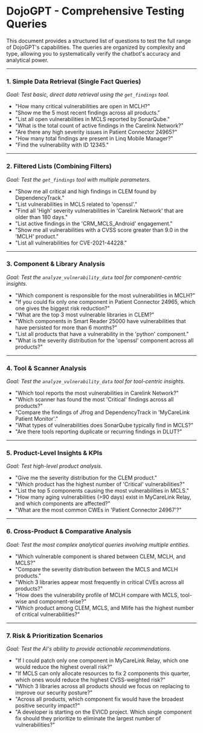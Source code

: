 # DojoGPT - Comprehensive Testing Queries

This document provides a structured list of questions to test the full range of DojoGPT's capabilities. The queries are organized by complexity and type, allowing you to systematically verify the chatbot's accuracy and analytical power.

---

### 1. Simple Data Retrieval (Single Fact Queries)
*Goal: Test basic, direct data retrieval using the `get_findings` tool.*

- "How many critical vulnerabilities are open in MCLH?"
- "Show me the 5 most recent findings across all products."
- "List all open vulnerabilities in MCLS reported by SonarQube."
- "What is the total count of active findings in the Carelink Network?"
- "Are there any high severity issues in Patient Connector 24965?"
- "How many total findings are present in Linq Mobile Manager?"
- "Find the vulnerability with ID 12345."

---

### 2. Filtered Lists (Combining Filters)
*Goal: Test the `get_findings` tool with multiple parameters.*

- "Show me all critical and high findings in CLEM found by DependencyTrack."
- "List vulnerabilities in MCLS related to 'openssl'."
- "Find all 'High' severity vulnerabilities in 'Carelink Network' that are older than 180 days."
- "List active findings in the 'CRM_MCLS_Android' engagement."
- "Show me all vulnerabilities with a CVSS score greater than 9.0 in the 'MCLH' product."
- "List all vulnerabilities for CVE-2021-44228."

---

### 3. Component & Library Analysis
*Goal: Test the `analyze_vulnerability_data` tool for component-centric insights.*

- "Which component is responsible for the most vulnerabilities in MCLH?"
- "If you could fix only one component in Patient Connector 24965, which one gives the biggest risk reduction?"
- "What are the top 3 most vulnerable libraries in CLEM?"
- "Which components in Smart Reader 25000 have vulnerabilities that have persisted for more than 6 months?"
- "List all products that have a vulnerability in the 'python' component."
- "What is the severity distribution for the 'openssl' component across all products?"

---

### 4. Tool & Scanner Analysis
*Goal: Test the `analyze_vulnerability_data` tool for tool-centric insights.*

- "Which tool reports the most vulnerabilities in Carelink Network?"
- "Which scanner has found the most 'Critical' findings across all products?"
- "Compare the findings of Jfrog and DependencyTrack in 'MyCareLink Patient Monitor'."
- "What types of vulnerabilities does SonarQube typically find in MCLS?"
- "Are there tools reporting duplicate or recurring findings in DLUT?"

---

### 5. Product-Level Insights & KPIs
*Goal: Test high-level product analysis.*

- "Give me the severity distribution for the CLEM product."
- "Which product has the highest number of 'Critical' vulnerabilities?"
- "List the top 5 components causing the most vulnerabilities in MCLS."
- "How many aging vulnerabilities (>90 days) exist in MyCareLink Relay, and which components are affected?"
- "What are the most common CWEs in 'Patient Connector 24967'?"

---

### 6. Cross-Product & Comparative Analysis
*Goal: Test the most complex analytical queries involving multiple entities.*

- "Which vulnerable component is shared between CLEM, MCLH, and MCLS?"
- "Compare the severity distribution between the MCLS and MCLH products."
- "Which 3 libraries appear most frequently in critical CVEs across all products?"
- "How does the vulnerability profile of MCLH compare with MCLS, tool-wise and component-wise?"
- "Which product among CLEM, MCLS, and Mlife has the highest number of critical vulnerabilities?"

---

### 7. Risk & Prioritization Scenarios
*Goal: Test the AI's ability to provide actionable recommendations.*

- "If I could patch only one component in MyCareLink Relay, which one would reduce the highest overall risk?"
- "If MCLS can only allocate resources to fix 2 components this quarter, which ones would reduce the highest CVSS-weighted risk?"
- "Which 3 libraries across all products should we focus on replacing to improve our security posture?"
- "Across all products, which component fix would have the broadest positive security impact?"
- "A developer is starting on the EVICD project. Which single component fix should they prioritize to eliminate the largest number of vulnerabilities?"
